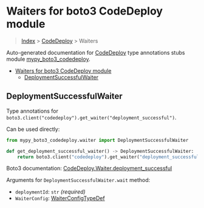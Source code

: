 # Waiters for boto3 CodeDeploy module

> [Index](..) > [CodeDeploy](.) > Waiters

Auto-generated documentation for
[CodeDeploy](https://boto3.amazonaws.com/v1/documentation/api/1.17.71/reference/services/codedeploy.html#CodeDeploy)
type annotations stubs module
[mypy_boto3_codedeploy](https://pypi.org/project/mypy-boto3-codedeploy/).

- [Waiters for boto3 CodeDeploy module](#waiters-for-boto3-codedeploy-module)
  - [DeploymentSuccessfulWaiter](#deploymentsuccessfulwaiter)

## DeploymentSuccessfulWaiter

Type annotations for
`boto3.client("codedeploy").get_waiter("deployment_successful")`.

Can be used directly:

```python
from mypy_boto3_codedeploy.waiter import DeploymentSuccessfulWaiter

def get_deployment_successful_waiter() -> DeploymentSuccessfulWaiter:
    return boto3.client("codedeploy").get_waiter("deployment_successful")
```

Boto3 documentation:
[CodeDeploy.Waiter.deployment_successful](https://boto3.amazonaws.com/v1/documentation/api/1.17.71/reference/services/codedeploy.html#CodeDeploy.Waiter.deployment_successful)

Arguments for `DeploymentSuccessfulWaiter.wait` method:

- `deploymentId`: `str` *(required)*
- `WaiterConfig`: [WaiterConfigTypeDef](./type_defs.md#waiterconfigtypedef)
